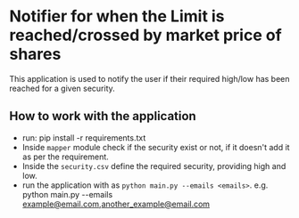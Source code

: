 # Notifier for when the Limit is reached/crossed by market price of shares

This application is used to notify the user if their required high/low has been reached for a given security.

## How to work with the application
* run: pip install -r requirements.txt
* Inside `mapper` module check if the security exist or not, if it doesn't add it as per the requirement.
* Inside the `security.csv` define the required security, providing high and low.
* run the application with as `python main.py --emails <emails>`.
    e.g. python main.py --emails example@email.com,another_example@email.com
